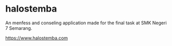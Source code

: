 # halostemba

An menfess and conseling application made for the final task at SMK Negeri 7 Semarang.

https://www.halostemba.com
